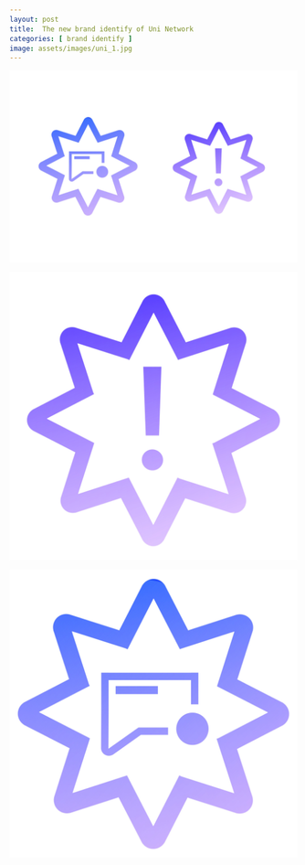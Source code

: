 ```yaml
---
layout: post
title:  The new brand identify of Uni Network
categories: [ brand identify ]
image: assets/images/uni_1.jpg
---
```

![](/assets/images/uni_2.jpg)

![](/assets/images/uni_3.jpg)

![](/assets/images/uni_4.jpg)
